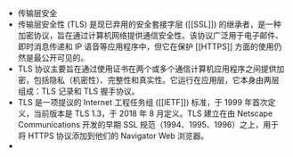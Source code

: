 - 传输层安全
- 传输层安全性 (TLS) 是现已弃用的安全套接字层 ([[SSL]]) 的继承者，是一种加密协议，旨在通过计算机网络提供通信安全性。该协议广泛用于电子邮件、即时消息传递和 IP 语音等应用程序中，但它在保护 [[HTTPS]] 方面的使用仍然是最公开可见的。
- TLS 协议主要旨在通过使用证书在两个或多个通信计算机应用程序之间提供加密，包括隐私（机密性）、完整性和真实性。它运行在应用层，它本身由两层组成：TLS 记录和 TLS 握手协议。
- TLS 是一项提议的 Internet 工程任务组 ([[IETF]]) 标准，于 1999 年首次定义，当前版本是 TLS 1.3，于 2018 年 8 月定义。TLS 建立在由 Netscape Communications 开发的早期 SSL 规范（1994、1995、1996）之上，用于将 HTTPS 协议添加到他们的 Navigator Web 浏览器。
-